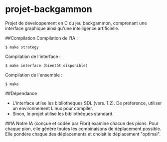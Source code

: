 # projet-backgammon
Projet de développement en C du jeu backgammon, comprenant une interface graphique ainsi qu'une intelligence artificielle.

##Compilation
Compilation de l'IA :

```
$ make strategy
```

Compilation de l'interface :

```
$ make interface (bientôt disponible)
```

Compilation de l'ensemble :

```
$ make
```

##Dépendance
* L'interface utilse les bibliothèques SDL (vers. 1.2). De préference, utiliser un environnement Linux pour compiler.
* Sinon, le projet utilise les bibliothèques standard.

##IA
Notre IA (conçue et codée par Fibri) examine chacun des pions. Pour chaque pion, elle génére toutes les combinaisons de 
déplacement possible. Elle pondère chaque des déplacements et choisit le déplacement "optimal".
